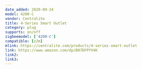 ```yaml
---
date_added: 2020-09-24
model: 4200-C
vendor: Centralite
title: 4-Series Smart Outlet
category: plug
supports: on/off
zigbeemodel: ['4200-C']
compatible: [z2m]
mlink: https://centralite.com/products/4-series-smart-outlet
link: https://www.amazon.com/dp/B07DFPYV4K
link2: 
link3: 
---
```

